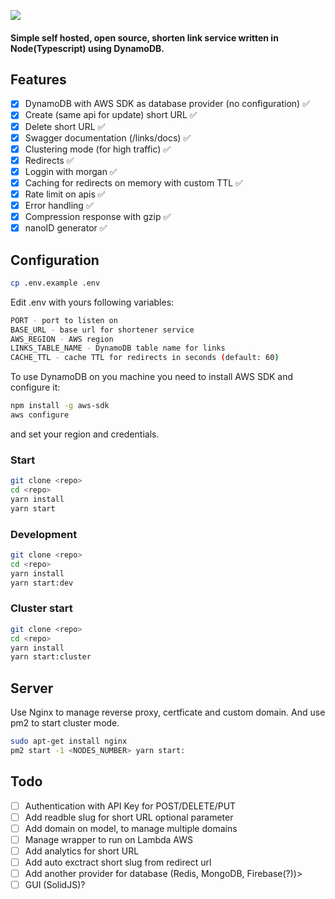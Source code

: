 [![](https://i.ibb.co/XC8sJYY/1.png)](https://i.ibb.co/XC8sJYY/1.png)

#### **Simple self hosted, open source**, shorten link service written in Node(Typescript) using DynamoDB.

## Features

- [x] DynamoDB with AWS SDK as database provider (no configuration) ✅
- [x] Create (same api for update) short URL ✅
- [x] Delete short URL ✅
- [x] Swagger documentation (/links/docs) ✅
- [x] Clustering mode (for high traffic) ✅
- [x] Redirects ✅
- [x] Loggin with morgan ✅
- [x] Caching for redirects on memory with custom TTL ✅
- [x] Rate limit on apis ✅
- [x] Error handling ✅
- [x] Compression response with gzip ✅
- [x] nanoID generator ✅

## Configuration

```bash
cp .env.example .env
```

Edit .env with yours following variables:

```bash
PORT - port to listen on
BASE_URL - base url for shortener service
AWS_REGION - AWS region
LINKS_TABLE_NAME - DynamoDB table name for links
CACHE_TTL - cache TTL for redirects in seconds (default: 60)
```

To use DynamoDB on you machine you need to install AWS SDK and configure it:

```bash
npm install -g aws-sdk
aws configure
```

and set your region and credentials.

### Start

```bash
git clone <repo>
cd <repo>
yarn install
yarn start
```

### Development

```bash
git clone <repo>
cd <repo>
yarn install
yarn start:dev
```

### Cluster start

```bash
git clone <repo>
cd <repo>
yarn install
yarn start:cluster
```

## Server

Use Nginx to manage reverse proxy, certficate and custom domain.
And use pm2 to start cluster mode.

```bash
sudo apt-get install nginx
pm2 start -1 <NODES_NUMBER> yarn start:
```

## Todo

- [ ] Authentication with API Key for POST/DELETE/PUT
- [ ] Add readble slug for short URL optional parameter
- [ ] Add domain on model, to manage multiple domains
- [ ] Manage wrapper to run on Lambda AWS
- [ ] Add analytics for short URL
- [ ] Add auto exctract short slug from redirect url
- [ ] Add another provider for database (Redis, MongoDB, Firebase(?))>
- [ ] GUI (SolidJS)?
